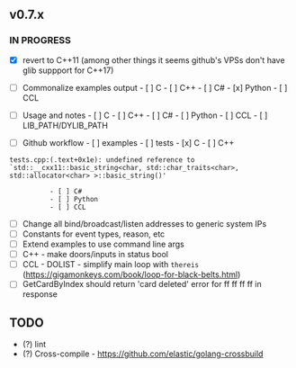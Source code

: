 ## v0.7.x

### IN PROGRESS
  - [x] revert to C++11 (among other things it seems github's VPSs don't have glib suppport for C++17)

  - [ ] Commonalize examples output
        - [ ] C
        - [ ] C++
        - [ ] C#
        - [x] Python
        - [ ] CCL

  - [ ] Usage and notes
        - [ ] C
        - [ ] C++
        - [ ] C#
        - [ ] Python
        - [ ] CCL
        - [ ] LIB_PATH/DYLIB_PATH

  - [ ] Github workflow
        - [ ] examples
        - [ ] tests
              - [x] C
              - [ ] C++
```
tests.cpp:(.text+0x1e): undefined reference to `std::__cxx11::basic_string<char, std::char_traits<char>, std::allocator<char> >::basic_string()'
```
              - [ ] C#
              - [ ] Python
              - [ ] CCL

  - [ ] Change all bind/broadcast/listen addresses to generic system IPs
  - [ ] Constants for event types, reason, etc
  - [ ] Extend examples to use command line args
  - [ ] C++ 
        - make doors/inputs in status bool
  - [ ] CCL
        - DOLIST
        - simplify main loop with `thereis` (https://gigamonkeys.com/book/loop-for-black-belts.html)
  - [ ] GetCardByIndex should return 'card deleted' error for ff ff ff ff in response

## TODO

- (?) lint
- (?) Cross-compile
      - https://github.com/elastic/golang-crossbuild

